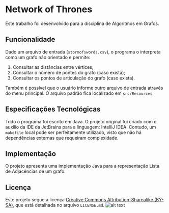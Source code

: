 # Network of Thrones
Este trabalho foi desenvolvido para a disciplina de Algoritmos em Grafos.

## Funcionalidade
Dado um arquivo de entrada (`stormofswords.csv`), o programa o interpreta como um grafo não orientado e permite:
1. Consultar as distâncias entre vértices;
2. Consultar o número de pontes do grafo (caso exista);
3. Consultar os pontos de articulação do grafo (caso exista).

Também é possível que o usuário informe outro arquivo de entrada através do menu principal. O arquivo padrão fica localizado em `src/Resources`.

## Especificações Tecnológicas
Todo o programa foi escrito em Java. O projeto original foi criado com o auxílio da IDE da JetBrains para a linguagem: IntelliJ IDEA. Contudo, um `makefile` local pode ser perfeitamente utilizado, visto que não há dependências externas que requeiram complexidade.

## Implementação
O projeto apresenta uma implementação Java para a representação Lista de Adjacências de um grafo.

## Licença
Este projeto segue a licença [Creative Commons Attribution-Sharealike (BY-SA)](https://creativecommons.org/licenses/by-sa/3.0/br/), que está detalhada no arquivo `LICENSE.md`.
![alt text](https://licensebuttons.net/l/by-sa/3.0/88x31.png)
